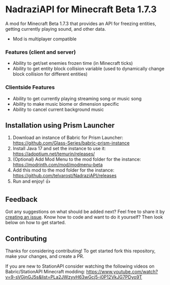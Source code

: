 # NadraziAPI for Minecraft Beta 1.7.3

A mod for Minecraft Beta 1.7.3 that provides an API for freezing entities, getting currently playing sound, and other data.
* Mod is multiplayer compatible

### Features (client and server)
* Ability to get/set enemies frozen time (in Minecraft ticks)
* Ability to get entity block collision variable (used to dynamically change block collision for different entities)

### Clientside Features
* Ability to get currently playing streaming song or music song
* Ability to make music biome or dimension specific
* Ability to cancel current background music

## Installation using Prism Launcher

1. Download an instance of Babric for Prism Launcher: https://github.com/Glass-Series/babric-prism-instance
2. Install Java 17 and set the instance to use it: https://adoptium.net/temurin/releases/
3. (Optional) Add Mod Menu to the mod folder for the instance: https://modrinth.com/mod/modmenu-beta
4. Add this mod to the mod folder for the instance: https://github.com/telvarost/NadraziAPI/releases
5. Run and enjoy! 👍

## Feedback

Got any suggestions on what should be added next? Feel free to share it by [creating an issue](https://github.com/telvarost/NadraziAPI/issues/new). Know how to code and want to do it yourself? Then look below on how to get started.

## Contributing

Thanks for considering contributing! To get started fork this repository, make your changes, and create a PR. 

If you are new to StationAPI consider watching the following videos on Babric/StationAPI Minecraft modding: https://www.youtube.com/watch?v=9-sVGjnGJ5s&list=PLa2JWzyvH63wGcj5-i0P12VkJG7PDyo9T
